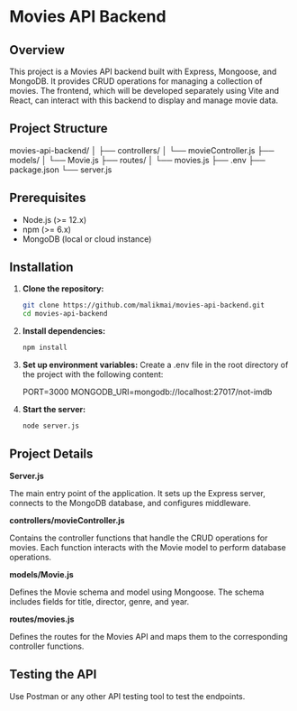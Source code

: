 # Movies API Backend

## Overview

This project is a Movies API backend built with Express, Mongoose, and MongoDB. It provides CRUD operations for managing a collection of movies. The frontend, which will be developed separately using Vite and React, can interact with this backend to display and manage movie data.

## Project Structure
movies-api-backend/
│
├── controllers/
│   └── movieController.js
├── models/
│   └── Movie.js
├── routes/
│   └── movies.js
├── .env
├── package.json
└── server.js

## Prerequisites

- Node.js (>= 12.x)
- npm (>= 6.x)
- MongoDB (local or cloud instance)

## Installation

1. **Clone the repository:**
   ```bash
   git clone https://github.com/malikmai/movies-api-backend.git
   cd movies-api-backend

2. **Install dependencies:**
   ```bash
   npm install

3. **Set up environment variables:**
    Create a .env file in the root directory of the project with the following content:

    PORT=3000
    MONGODB_URI=mongodb://localhost:27017/not-imdb

4. **Start the server:**
    ```bash
    node server.js

## Project Details

**Server.js**

The main entry point of the application. It sets up the Express server, connects to the MongoDB database, and configures middleware.

**controllers/movieController.js**

Contains the controller functions that handle the CRUD operations for movies. Each function interacts with the Movie model to perform database operations.

**models/Movie.js**

Defines the Movie schema and model using Mongoose. The schema includes fields for title, director, genre, and year.

**routes/movies.js**

Defines the routes for the Movies API and maps them to the corresponding controller functions.

## Testing the API

Use Postman or any other API testing tool to test the endpoints.